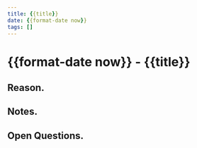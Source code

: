 ```yaml
---
title: {{title}}
date: {{format-date now}}
tags: []
---
```


# {{format-date now}} - {{title}}

## Reason.

## Notes.

## Open Questions.
